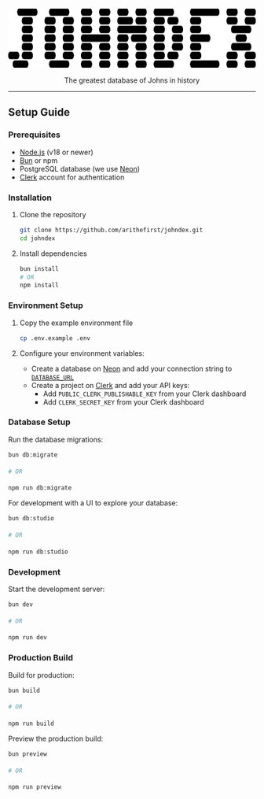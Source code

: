 <p align="center">
  <picture>
    <source media="(prefers-color-scheme: dark)" srcset="static/logo/johndex_dark.svg" height="120px">
    <source media="(prefers-color-scheme: light)" srcset="static/logo/johndex.svg" height="120px">
    <img src="static/logo/johndex.svg" alt="JOHNDEX Logo" height="120px">
  </picture>
</p>

<p align="center">The greatest database of Johns in history</p>

---

## Setup Guide

### Prerequisites

- [Node.js](https://nodejs.org/) (v18 or newer)
- [Bun](https://bun.sh/) or npm
- PostgreSQL database (we use [Neon](https://neon.tech/))
- [Clerk](https://clerk.dev/) account for authentication

### Installation

1. Clone the repository

   ```bash
   git clone https://github.com/arithefirst/johndex.git
   cd johndex
   ```

2. Install dependencies
   ```bash
   bun install
   # OR
   npm install
   ```

### Environment Setup

1. Copy the example environment file

   ```bash
   cp .env.example .env
   ```

2. Configure your environment variables:
   - Create a database on [Neon](https://neon.tech/) and add your connection string to [`DATABASE_URL`](drizzle.config.ts)
   - Create a project on [Clerk](https://clerk.dev/) and add your API keys:
     - Add `PUBLIC_CLERK_PUBLISHABLE_KEY` from your Clerk dashboard
     - Add `CLERK_SECRET_KEY` from your Clerk dashboard

### Database Setup

Run the database migrations:

```bash
bun db:migrate

# OR

npm run db:migrate
```

For development with a UI to explore your database:

```bash
bun db:studio

# OR

npm run db:studio
```

### Development

Start the development server:

```bash
bun dev

# OR

npm run dev
```

### Production Build

Build for production:

```bash
bun build

# OR

npm run build
```

Preview the production build:

```bash
bun preview

# OR

npm run preview
```
